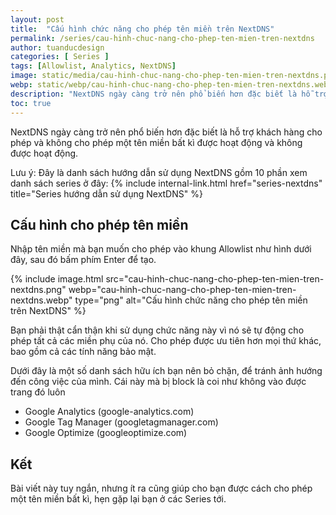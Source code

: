 ```yaml
---
layout: post
title:  "Cấu hình chức năng cho phép tên miền trên NextDNS"
permalink: /series/cau-hinh-chuc-nang-cho-phep-ten-mien-tren-nextdns
author: tuanducdesign
categories: [ Series ]
tags: [Allowlist, Analytics, NextDNS]
image: static/media/cau-hinh-chuc-nang-cho-phep-ten-mien-tren-nextdns.png
webp: static/webp/cau-hinh-chuc-nang-cho-phep-ten-mien-tren-nextdns.webp
description: "NextDNS ngày càng trở nên phổ biến hơn đặc biết là hỗ trợ khách hàng cho phép và không cho phép một tên miền bất kì được hoạt động và không được hoạt động."
toc: true
---
```


NextDNS ngày càng trở nên phổ biến hơn đặc biết là hỗ trợ khách hàng cho phép và không cho phép một tên miền bất kì được hoạt động và không được hoạt động.

Lưu ý: Đây là danh sách hướng dẫn sử dụng NextDNS gồm 10 phần xem danh sách series ở đây: {% include internal-link.html href="series-nextdns" title="Series hướng dẫn sử dụng NextDNS" %}

## Cấu hình cho phép tên miền

Nhập tên miền mà bạn muốn cho phép vào khung Allowlist như hình dưới đây, sau đó bấm phím Enter để tạo.

{% include image.html src="cau-hinh-chuc-nang-cho-phep-ten-mien-tren-nextdns.png" webp="cau-hinh-chuc-nang-cho-phep-ten-mien-tren-nextdns.webp" type="png" alt="Cấu hình chức năng cho phép tên miền trên NextDNS" %}

Bạn phải thật cẩn thận khi sử dụng chức năng này vì nó sẽ tự động cho phép tất cả các miền phụ của nó. Cho phép được ưu tiên hơn mọi thứ khác, bao gồm cả các tính năng bảo mật.

Dưới đây là một số danh sách hữu ích bạn nên bỏ chặn, để tránh ảnh hướng đến công việc của mình. Cái này mà bị block là coi như không vào được trang đó luôn

- Google Analytics (google-analytics.com)
- Google Tag Manager (googletagmanager.com)
- Google Optimize (googleoptimize.com)

## Kết

Bài viết này tuy ngắn, nhưng ít ra cũng giúp cho bạn được cách cho phép một tên miền bất kì, hẹn gặp lại bạn ở các Series tới.

